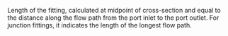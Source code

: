 ﻿Length of the fitting, calculated at midpoint of cross-section and equal to the distance along the flow path from the port inlet to the port outlet. For junction fittings, it indicates the length of the longest flow path.